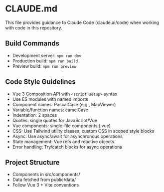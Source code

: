 # CLAUDE.md

This file provides guidance to Claude Code (claude.ai/code) when working with code in this repository.

## Build Commands
- Development server: `npm run dev`
- Production build: `npm run build`
- Preview build: `npm run preview`

## Code Style Guidelines
- Vue 3 Composition API with `<script setup>` syntax
- Use ES modules with named imports
- Component names: PascalCase (e.g., MapViewer)
- Variable/function names: camelCase
- Indentation: 2 spaces
- Quotes: single quotes for JavaScript/Vue
- Vue components: single-file components (.vue)
- CSS: Use Tailwind utility classes; custom CSS in scoped style blocks
- Async: Use async/await for asynchronous operations
- State management: Vue refs and reactive objects
- Error handling: Try/catch blocks for async operations

## Project Structure
- Components in src/components/
- Data fetched from public/data/
- Follow Vue 3 + Vite conventions